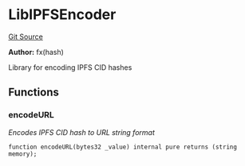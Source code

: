 # LibIPFSEncoder
[Git Source](https://github.com/fxhash/fxhash-evm-contracts/blob/941c33e8dcf9e8d32ef010e754110434710b4bd3/src/lib/LibIPFSEncoder.sol)

**Author:**
fx(hash)

Library for encoding IPFS CID hashes


## Functions
### encodeURL

*Encodes IPFS CID hash to URL string format*


```solidity
function encodeURL(bytes32 _value) internal pure returns (string memory);
```

